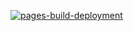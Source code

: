 [![pages-build-deployment](https://github.com/serp-style/serp-style.github.io/actions/workflows/pages/pages-build-deployment/badge.svg?branch=main)](https://github.com/serp-style/serp-style.github.io/actions/workflows/pages/pages-build-deployment) 
